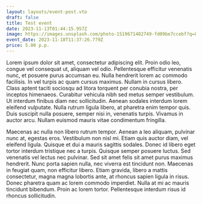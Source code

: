 ```yaml
---
layout: layouts/event-post.vto
draft: false
title: Test event
date: 2023-11-13T01:44:15.957Z
image: https://images.unsplash.com/photo-1519671482749-fd09be7ccebf?q=80&w=1470&auto=format&fit=crop&ixlib=rb-4.0.3&ixid=M3wxMjA3fDB8MHxwaG90by1wYWdlfHx8fGVufDB8fHx8fA%3D%3D
event_date: 2023-11-18T11:37:26.779Z
price: 5.00 p.p.
---
```

Lorem ipsum dolor sit amet, consectetur adipiscing elit. Proin odio leo, congue vel consequat ut, aliquam vel odio. Pellentesque efficitur venenatis nunc, et posuere purus accumsan eu. Nulla hendrerit lorem ac commodo facilisis. In vel turpis ac quam cursus maximus. Nullam in cursus libero. Class aptent taciti sociosqu ad litora torquent per conubia nostra, per inceptos himenaeos. Curabitur vehicula nibh sed metus semper vestibulum. Ut interdum finibus diam nec sollicitudin. Aenean sodales interdum lorem eleifend vulputate. Nulla rutrum ligula libero, at pharetra enim tempor quis. Duis suscipit nulla posuere, semper nisi in, venenatis turpis. Vivamus in auctor arcu. Nullam euismod mauris vitae condimentum fringilla.

Maecenas ac nulla non libero rutrum tempor. Aenean a leo aliquam, pulvinar nunc at, egestas eros. Vestibulum non nisl mi. Etiam quis auctor diam, vel eleifend ligula. Quisque et dui a mauris sagittis sodales. Donec id libero eget tortor interdum tristique nec a turpis. Quisque semper posuere luctus. Sed venenatis vel lectus nec pulvinar. Sed sit amet felis sit amet purus maximus hendrerit. Nunc porta sapien nulla, nec viverra est tincidunt non. Maecenas in feugiat quam, non efficitur libero. Etiam gravida, libero a mattis consectetur, magna magna lobortis ante, at rhoncus sapien ligula in risus. Donec pharetra quam ac lorem commodo imperdiet. Nulla at mi ac mauris tincidunt bibendum. Proin ac lorem tortor. Pellentesque interdum risus id rhoncus sollicitudin. 
